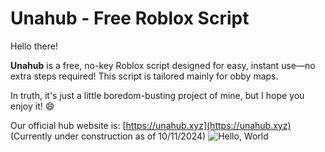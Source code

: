 # Unahub - Free Roblox Script

Hello there!

**Unahub** is a free, no-key Roblox script designed for easy, instant use—no extra steps required! This script is tailored mainly for obby maps.

In truth, it's just a little boredom-busting project of mine, but I hope you enjoy it! 😄

Our official hub website is: [https://unahub.xyz](https://unahub.xyz) (Currently under construction as of 10/11/2024)
![Hello, World](https://github.com/user-attachments/assets/c0db1dac-842b-4c99-9982-c900bc80468e)
